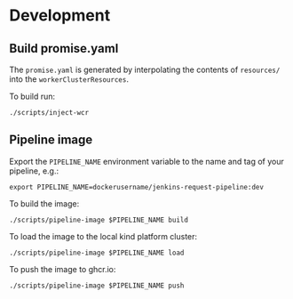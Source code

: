 # Development

## Build promise.yaml
The `promise.yaml` is generated by interpolating the contents of `resources/` into
the `workerClusterResources`.

To build run:

```
./scripts/inject-wcr
```

## Pipeline image
Export the `PIPELINE_NAME` environment variable to the name and tag of your pipeline, e.g.:

```console
export PIPELINE_NAME=dockerusername/jenkins-request-pipeline:dev
```

To build the image:
```
./scripts/pipeline-image $PIPELINE_NAME build
```

To load the image to the local kind platform cluster:
```
./scripts/pipeline-image $PIPELINE_NAME load
```

To push the image to ghcr.io:
```
./scripts/pipeline-image $PIPELINE_NAME push
```
